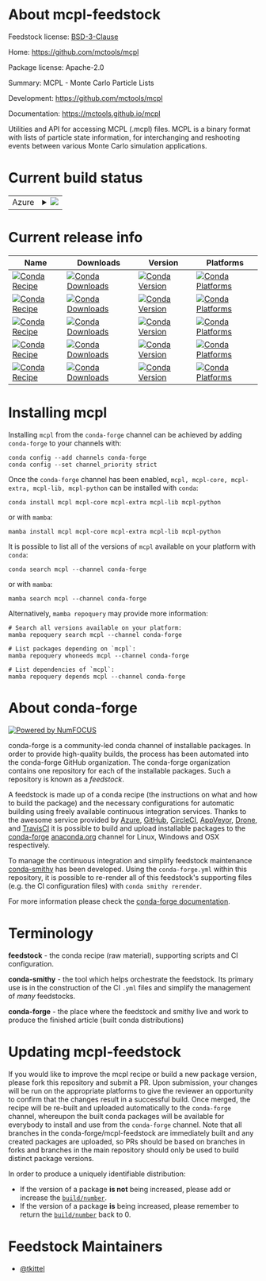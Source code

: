 About mcpl-feedstock
====================

Feedstock license: [BSD-3-Clause](https://github.com/conda-forge/mcpl-feedstock/blob/main/LICENSE.txt)

Home: https://github.com/mctools/mcpl

Package license: Apache-2.0

Summary: MCPL - Monte Carlo Particle Lists

Development: https://github.com/mctools/mcpl

Documentation: https://mctools.github.io/mcpl

Utilities and API for accessing MCPL (.mcpl) files. MCPL is a binary
format with lists of particle state information, for interchanging and
reshooting events between various Monte Carlo simulation applications.


Current build status
====================


<table>
    
  <tr>
    <td>Azure</td>
    <td>
      <details>
        <summary>
          <a href="https://dev.azure.com/conda-forge/feedstock-builds/_build/latest?definitionId=17655&branchName=main">
            <img src="https://dev.azure.com/conda-forge/feedstock-builds/_apis/build/status/mcpl-feedstock?branchName=main">
          </a>
        </summary>
        <table>
          <thead><tr><th>Variant</th><th>Status</th></tr></thead>
          <tbody><tr>
              <td>linux_64</td>
              <td>
                <a href="https://dev.azure.com/conda-forge/feedstock-builds/_build/latest?definitionId=17655&branchName=main">
                  <img src="https://dev.azure.com/conda-forge/feedstock-builds/_apis/build/status/mcpl-feedstock?branchName=main&jobName=linux&configuration=linux%20linux_64_" alt="variant">
                </a>
              </td>
            </tr><tr>
              <td>linux_aarch64</td>
              <td>
                <a href="https://dev.azure.com/conda-forge/feedstock-builds/_build/latest?definitionId=17655&branchName=main">
                  <img src="https://dev.azure.com/conda-forge/feedstock-builds/_apis/build/status/mcpl-feedstock?branchName=main&jobName=linux&configuration=linux%20linux_aarch64_" alt="variant">
                </a>
              </td>
            </tr><tr>
              <td>osx_64</td>
              <td>
                <a href="https://dev.azure.com/conda-forge/feedstock-builds/_build/latest?definitionId=17655&branchName=main">
                  <img src="https://dev.azure.com/conda-forge/feedstock-builds/_apis/build/status/mcpl-feedstock?branchName=main&jobName=osx&configuration=osx%20osx_64_" alt="variant">
                </a>
              </td>
            </tr><tr>
              <td>osx_arm64</td>
              <td>
                <a href="https://dev.azure.com/conda-forge/feedstock-builds/_build/latest?definitionId=17655&branchName=main">
                  <img src="https://dev.azure.com/conda-forge/feedstock-builds/_apis/build/status/mcpl-feedstock?branchName=main&jobName=osx&configuration=osx%20osx_arm64_" alt="variant">
                </a>
              </td>
            </tr><tr>
              <td>win_64</td>
              <td>
                <a href="https://dev.azure.com/conda-forge/feedstock-builds/_build/latest?definitionId=17655&branchName=main">
                  <img src="https://dev.azure.com/conda-forge/feedstock-builds/_apis/build/status/mcpl-feedstock?branchName=main&jobName=win&configuration=win%20win_64_" alt="variant">
                </a>
              </td>
            </tr>
          </tbody>
        </table>
      </details>
    </td>
  </tr>
</table>

Current release info
====================

| Name | Downloads | Version | Platforms |
| --- | --- | --- | --- |
| [![Conda Recipe](https://img.shields.io/badge/recipe-mcpl-green.svg)](https://anaconda.org/conda-forge/mcpl) | [![Conda Downloads](https://img.shields.io/conda/dn/conda-forge/mcpl.svg)](https://anaconda.org/conda-forge/mcpl) | [![Conda Version](https://img.shields.io/conda/vn/conda-forge/mcpl.svg)](https://anaconda.org/conda-forge/mcpl) | [![Conda Platforms](https://img.shields.io/conda/pn/conda-forge/mcpl.svg)](https://anaconda.org/conda-forge/mcpl) |
| [![Conda Recipe](https://img.shields.io/badge/recipe-mcpl--core-green.svg)](https://anaconda.org/conda-forge/mcpl-core) | [![Conda Downloads](https://img.shields.io/conda/dn/conda-forge/mcpl-core.svg)](https://anaconda.org/conda-forge/mcpl-core) | [![Conda Version](https://img.shields.io/conda/vn/conda-forge/mcpl-core.svg)](https://anaconda.org/conda-forge/mcpl-core) | [![Conda Platforms](https://img.shields.io/conda/pn/conda-forge/mcpl-core.svg)](https://anaconda.org/conda-forge/mcpl-core) |
| [![Conda Recipe](https://img.shields.io/badge/recipe-mcpl--extra-green.svg)](https://anaconda.org/conda-forge/mcpl-extra) | [![Conda Downloads](https://img.shields.io/conda/dn/conda-forge/mcpl-extra.svg)](https://anaconda.org/conda-forge/mcpl-extra) | [![Conda Version](https://img.shields.io/conda/vn/conda-forge/mcpl-extra.svg)](https://anaconda.org/conda-forge/mcpl-extra) | [![Conda Platforms](https://img.shields.io/conda/pn/conda-forge/mcpl-extra.svg)](https://anaconda.org/conda-forge/mcpl-extra) |
| [![Conda Recipe](https://img.shields.io/badge/recipe-mcpl--lib-green.svg)](https://anaconda.org/conda-forge/mcpl-lib) | [![Conda Downloads](https://img.shields.io/conda/dn/conda-forge/mcpl-lib.svg)](https://anaconda.org/conda-forge/mcpl-lib) | [![Conda Version](https://img.shields.io/conda/vn/conda-forge/mcpl-lib.svg)](https://anaconda.org/conda-forge/mcpl-lib) | [![Conda Platforms](https://img.shields.io/conda/pn/conda-forge/mcpl-lib.svg)](https://anaconda.org/conda-forge/mcpl-lib) |
| [![Conda Recipe](https://img.shields.io/badge/recipe-mcpl--python-green.svg)](https://anaconda.org/conda-forge/mcpl-python) | [![Conda Downloads](https://img.shields.io/conda/dn/conda-forge/mcpl-python.svg)](https://anaconda.org/conda-forge/mcpl-python) | [![Conda Version](https://img.shields.io/conda/vn/conda-forge/mcpl-python.svg)](https://anaconda.org/conda-forge/mcpl-python) | [![Conda Platforms](https://img.shields.io/conda/pn/conda-forge/mcpl-python.svg)](https://anaconda.org/conda-forge/mcpl-python) |

Installing mcpl
===============

Installing `mcpl` from the `conda-forge` channel can be achieved by adding `conda-forge` to your channels with:

```
conda config --add channels conda-forge
conda config --set channel_priority strict
```

Once the `conda-forge` channel has been enabled, `mcpl, mcpl-core, mcpl-extra, mcpl-lib, mcpl-python` can be installed with `conda`:

```
conda install mcpl mcpl-core mcpl-extra mcpl-lib mcpl-python
```

or with `mamba`:

```
mamba install mcpl mcpl-core mcpl-extra mcpl-lib mcpl-python
```

It is possible to list all of the versions of `mcpl` available on your platform with `conda`:

```
conda search mcpl --channel conda-forge
```

or with `mamba`:

```
mamba search mcpl --channel conda-forge
```

Alternatively, `mamba repoquery` may provide more information:

```
# Search all versions available on your platform:
mamba repoquery search mcpl --channel conda-forge

# List packages depending on `mcpl`:
mamba repoquery whoneeds mcpl --channel conda-forge

# List dependencies of `mcpl`:
mamba repoquery depends mcpl --channel conda-forge
```


About conda-forge
=================

[![Powered by
NumFOCUS](https://img.shields.io/badge/powered%20by-NumFOCUS-orange.svg?style=flat&colorA=E1523D&colorB=007D8A)](https://numfocus.org)

conda-forge is a community-led conda channel of installable packages.
In order to provide high-quality builds, the process has been automated into the
conda-forge GitHub organization. The conda-forge organization contains one repository
for each of the installable packages. Such a repository is known as a *feedstock*.

A feedstock is made up of a conda recipe (the instructions on what and how to build
the package) and the necessary configurations for automatic building using freely
available continuous integration services. Thanks to the awesome service provided by
[Azure](https://azure.microsoft.com/en-us/services/devops/), [GitHub](https://github.com/),
[CircleCI](https://circleci.com/), [AppVeyor](https://www.appveyor.com/),
[Drone](https://cloud.drone.io/welcome), and [TravisCI](https://travis-ci.com/)
it is possible to build and upload installable packages to the
[conda-forge](https://anaconda.org/conda-forge) [anaconda.org](https://anaconda.org/)
channel for Linux, Windows and OSX respectively.

To manage the continuous integration and simplify feedstock maintenance
[conda-smithy](https://github.com/conda-forge/conda-smithy) has been developed.
Using the ``conda-forge.yml`` within this repository, it is possible to re-render all of
this feedstock's supporting files (e.g. the CI configuration files) with ``conda smithy rerender``.

For more information please check the [conda-forge documentation](https://conda-forge.org/docs/).

Terminology
===========

**feedstock** - the conda recipe (raw material), supporting scripts and CI configuration.

**conda-smithy** - the tool which helps orchestrate the feedstock.
                   Its primary use is in the construction of the CI ``.yml`` files
                   and simplify the management of *many* feedstocks.

**conda-forge** - the place where the feedstock and smithy live and work to
                  produce the finished article (built conda distributions)


Updating mcpl-feedstock
=======================

If you would like to improve the mcpl recipe or build a new
package version, please fork this repository and submit a PR. Upon submission,
your changes will be run on the appropriate platforms to give the reviewer an
opportunity to confirm that the changes result in a successful build. Once
merged, the recipe will be re-built and uploaded automatically to the
`conda-forge` channel, whereupon the built conda packages will be available for
everybody to install and use from the `conda-forge` channel.
Note that all branches in the conda-forge/mcpl-feedstock are
immediately built and any created packages are uploaded, so PRs should be based
on branches in forks and branches in the main repository should only be used to
build distinct package versions.

In order to produce a uniquely identifiable distribution:
 * If the version of a package **is not** being increased, please add or increase
   the [``build/number``](https://docs.conda.io/projects/conda-build/en/latest/resources/define-metadata.html#build-number-and-string).
 * If the version of a package **is** being increased, please remember to return
   the [``build/number``](https://docs.conda.io/projects/conda-build/en/latest/resources/define-metadata.html#build-number-and-string)
   back to 0.

Feedstock Maintainers
=====================

* [@tkittel](https://github.com/tkittel/)


<!-- dummy commit to enable rerendering -->

